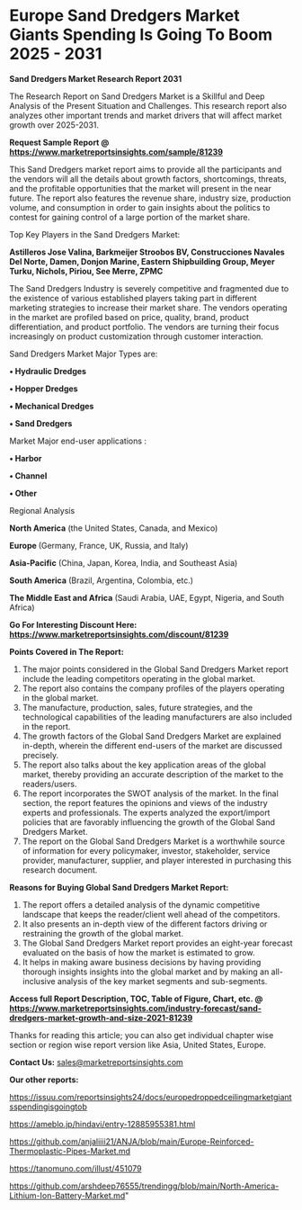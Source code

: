 # Europe Sand Dredgers Market Giants Spending Is Going To Boom 2025 - 2031

<strong>Sand Dredgers Market Research Report 2031</strong>

The Research Report on Sand Dredgers Market is a Skillful and Deep Analysis of the Present Situation and Challenges. This research report also analyzes other important trends and market drivers that will affect market growth over 2025-2031.

<strong>Request Sample Report @ <a href=https://www.marketreportsinsights.com/sample/81239>https://www.marketreportsinsights.com/sample/81239</a></strong>

This Sand Dredgers market report aims to provide all the participants and the vendors will all the details about growth factors, shortcomings, threats, and the profitable opportunities that the market will present in the near future. The report also features the revenue share, industry size, production volume, and consumption in order to gain insights about the politics to contest for gaining control of a large portion of the market share.

Top Key Players in the Sand Dredgers Market:

<strong>Astilleros Jose Valina, Barkmeijer Stroobos BV, Construcciones Navales Del Norte, Damen, Donjon Marine, Eastern Shipbuilding Group, Meyer Turku, Nichols, Piriou, See Merre, ZPMC</strong>

The Sand Dredgers Industry is severely competitive and fragmented due to the existence of various established players taking part in different marketing strategies to increase their market share. The vendors operating in the market are profiled based on price, quality, brand, product differentiation, and product portfolio. The vendors are turning their focus increasingly on product customization through customer interaction.

Sand Dredgers Market Major Types are:

<strong>• Hydraulic Dredges

• Hopper Dredges

• Mechanical Dredges

• Sand Dredgers</strong>

Market Major end-user applications :

<strong>• Harbor

• Channel

• Other</strong>

Regional Analysis

</u><strong><b>North America</b></strong> (the United States, Canada, and Mexico)

<strong><b>Europe </b></strong>(Germany, France, UK, Russia, and Italy)

<strong><b>Asia-Pacific</b></strong> (China, Japan, Korea, India, and Southeast Asia)

<strong><b>South America</b></strong> (Brazil, Argentina, Colombia, etc.)

<strong><b>The Middle East and Africa</b></strong> (Saudi Arabia, UAE, Egypt, Nigeria, and South Africa)

<strong>Go For Interesting Discount Here: <a href=https://www.marketreportsinsights.com/discount/81239>https://www.marketreportsinsights.com/discount/81239</a></strong>

<strong>Points Covered in The Report:</strong>
<ol>
  <li>The major points considered in the Global Sand Dredgers Market report include the leading competitors operating in the global market.</li>
  <li>The report also contains the company profiles of the players operating in the global market.</li>
  <li>The manufacture, production, sales, future strategies, and the technological capabilities of the leading manufacturers are also included in the report.</li>
  <li>The growth factors of the Global Sand Dredgers Market are explained in-depth, wherein the different end-users of the market are discussed precisely.</li>
  <li>The report also talks about the key application areas of the global market, thereby providing an accurate description of the market to the readers/users.</li>
  <li>The report incorporates the SWOT analysis of the market. In the final section, the report features the opinions and views of the industry experts and professionals. The experts analyzed the export/import policies that are favorably influencing the growth of the Global Sand Dredgers Market.</li>
  <li>The report on the Global Sand Dredgers Market is a worthwhile source of information for every policymaker, investor, stakeholder, service provider, manufacturer, supplier, and player interested in purchasing this research document.</li>
</ol>
<strong>Reasons for Buying Global Sand Dredgers Market Report:</strong>

<ol>
  <li>The report offers a detailed analysis of the dynamic competitive landscape that keeps the reader/client well ahead of the competitors.</li>
  <li>It also presents an in-depth view of the different factors driving or restraining the growth of the global market.</li>
  <li>The Global Sand Dredgers Market report provides an eight-year forecast evaluated on the basis of how the market is estimated to grow.</li>
  <li>It helps in making aware business decisions by having providing thorough insights insights into the global market and by making an all-inclusive analysis of the key market segments and sub-segments.</li>
</ol>
<strong>Access full Report Description, TOC, Table of Figure, Chart, etc. @ <a href=https://www.marketreportsinsights.com/industry-forecast/sand-dredgers-market-growth-and-size-2021-81239>https://www.marketreportsinsights.com/industry-forecast/sand-dredgers-market-growth-and-size-2021-81239</a></strong>


Thanks for reading this article; you can also get individual chapter wise section or region wise report version like Asia, United States, Europe.

<strong>Contact Us:</strong>
sales@marketreportsinsights.com

<strong>Our other reports:</strong>

<a href=https://issuu.com/reportsinsights24/docs/europedroppedceilingmarketgiantsspendingisgoingtob>https://issuu.com/reportsinsights24/docs/europedroppedceilingmarketgiantsspendingisgoingtob</a>

<a href=https://ameblo.jp/hindavi/entry-12885955381.html>https://ameblo.jp/hindavi/entry-12885955381.html</a>

<a href=https://github.com/anjaliiii21/ANJA/blob/main/Europe-Reinforced-Thermoplastic-Pipes-Market.md>https://github.com/anjaliiii21/ANJA/blob/main/Europe-Reinforced-Thermoplastic-Pipes-Market.md</a>

<a href=https://tanomuno.com/illust/451079>https://tanomuno.com/illust/451079</a>

<a href=https://github.com/arshdeep76555/trendingg/blob/main/North-America-Lithium-Ion-Battery-Market.md>https://github.com/arshdeep76555/trendingg/blob/main/North-America-Lithium-Ion-Battery-Market.md</a>"
